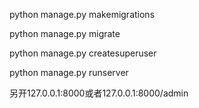 python manage.py makemigrations

python manage.py migrate

python manage.py createsuperuser

python manage.py runserver

另开127.0.0.1:8000或者127.0.0.1:8000/admin
